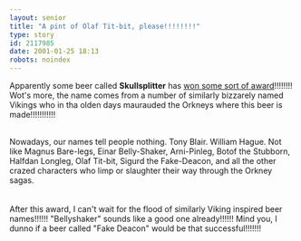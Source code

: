 ```yaml
---
layout: senior
title: "A pint of Olaf Tit-bit, please!!!!!!!!"
type: story
id: 2117985
date: 2001-01-25 18:13
robots: noindex
---
```

Apparently some beer called <b>Skullsplitter</b> has <a href="http://www.theherald.co.uk/opinion/ferguson/archive/25-1-19101-21-31-17.html">won some sort of award</a>!!!!!!!! Wot's more, the name comes from a number of similarly bizzarely named Vikings who in tha olden days maurauded the Orkneys where this beer is made!!!!!!!!!!!<br/><br/><div class="quote">Nowadays, our names tell people nothing. Tony Blair. William Hague. Not like Magnus Bare-legs, Einar Belly-Shaker, Arni-Pinleg, Botof the Stubborn, Halfdan Longleg, Olaf Tit-bit, Sigurd the Fake-Deacon, and all the other crazed characters who limp or slaughter their way through the Orkney sagas.</div><br/><br/>After this award, I can't wait for the flood of similarly Viking inspired beer names!!!!!! "Bellyshaker" sounds like a good one already!!!!!! Mind you, I dunno if a beer called "Fake Deacon" would be that successful!!!!!!!